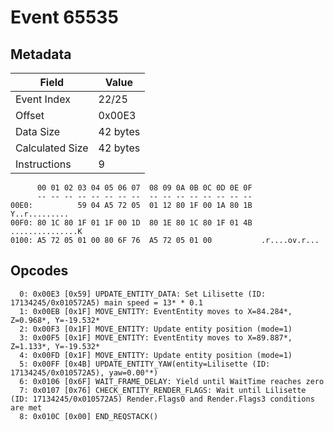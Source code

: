# Event 65535

## Metadata

| Field           | Value    |
|-----------------|----------|
| Event Index     | 22/25    |
| Offset          | 0x00E3   |
| Data Size       | 42 bytes |
| Calculated Size | 42 bytes |
| Instructions    | 9        |

```
      00 01 02 03 04 05 06 07  08 09 0A 0B 0C 0D 0E 0F
      -- -- -- -- -- -- -- --  -- -- -- -- -- -- -- --
00E0:          59 04 A5 72 05  01 12 80 1F 00 1A 80 1B     Y..r.........
00F0: 80 1C 80 1F 01 1F 00 1D  80 1E 80 1C 80 1F 01 4B  ...............K
0100: A5 72 05 01 00 80 6F 76  A5 72 05 01 00           .r....ov.r...   
```

## Opcodes

```
  0: 0x00E3 [0x59] UPDATE_ENTITY_DATA: Set Lilisette (ID: 17134245/0x010572A5) main speed = 13* * 0.1
  1: 0x00EB [0x1F] MOVE_ENTITY: EventEntity moves to X=84.284*, Z=0.968*, Y=-19.532*
  2: 0x00F3 [0x1F] MOVE_ENTITY: Update entity position (mode=1)
  3: 0x00F5 [0x1F] MOVE_ENTITY: EventEntity moves to X=89.887*, Z=1.133*, Y=-19.532*
  4: 0x00FD [0x1F] MOVE_ENTITY: Update entity position (mode=1)
  5: 0x00FF [0x4B] UPDATE_ENTITY_YAW(entity=Lilisette (ID: 17134245/0x010572A5), yaw=0.00°*)
  6: 0x0106 [0x6F] WAIT_FRAME_DELAY: Yield until WaitTime reaches zero
  7: 0x0107 [0x76] CHECK_ENTITY_RENDER_FLAGS: Wait until Lilisette (ID: 17134245/0x010572A5) Render.Flags0 and Render.Flags3 conditions are met
  8: 0x010C [0x00] END_REQSTACK()
```
